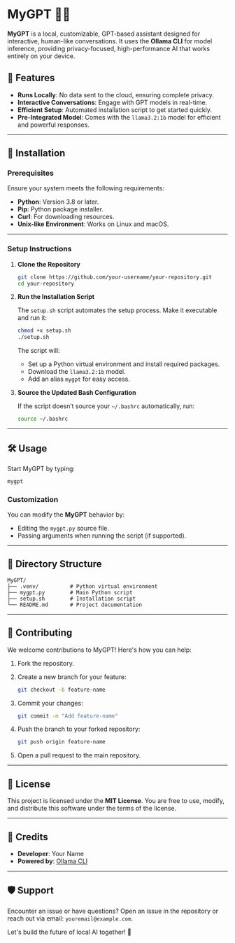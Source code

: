 # MyGPT 🧠🚀  

**MyGPT** is a local, customizable, GPT-based assistant designed for interactive, human-like conversations. It uses the **Ollama CLI** for model inference, providing privacy-focused, high-performance AI that works entirely on your device.  

## 🌟 Features  

- **Runs Locally**: No data sent to the cloud, ensuring complete privacy.  
- **Interactive Conversations**: Engage with GPT models in real-time.  
- **Efficient Setup**: Automated installation script to get started quickly.  
- **Pre-Integrated Model**: Comes with the `llama3.2:1b` model for efficient and powerful responses.  

---

## 🚀 Installation  

### Prerequisites  

Ensure your system meets the following requirements:  
- **Python**: Version 3.8 or later.  
- **Pip**: Python package installer.  
- **Curl**: For downloading resources.  
- **Unix-like Environment**: Works on Linux and macOS.  

---

### Setup Instructions  

1. **Clone the Repository**  

   ```bash  
   git clone https://github.com/your-username/your-repository.git  
   cd your-repository  
   ```  

2. **Run the Installation Script**  

   The `setup.sh` script automates the setup process. Make it executable and run it:  

   ```bash  
   chmod +x setup.sh  
   ./setup.sh  
   ```  

   The script will:  
   - Set up a Python virtual environment and install required packages.  
   - Download the `llama3.2:1b` model.  
   - Add an alias `mygpt` for easy access.  

3. **Source the Updated Bash Configuration**  

   If the script doesn’t source your `~/.bashrc` automatically, run:  

   ```bash  
   source ~/.bashrc  
   ```  

---

## 🛠️ Usage  

Start MyGPT by typing:  

```bash  
mygpt  
```  

### Customization  

You can modify the **MyGPT** behavior by:  
- Editing the `mygpt.py` source file.  
- Passing arguments when running the script (if supported).  

---

## 📂 Directory Structure  

```plaintext  
MyGPT/  
├── .venv/          # Python virtual environment  
├── mygpt.py        # Main Python script  
├── setup.sh        # Installation script  
└── README.md       # Project documentation  
```  

---

## 🤝 Contributing  

We welcome contributions to MyGPT! Here's how you can help:  

1. Fork the repository.  
2. Create a new branch for your feature:  

   ```bash  
   git checkout -b feature-name  
   ```  

3. Commit your changes:  

   ```bash  
   git commit -m "Add feature-name"  
   ```  

4. Push the branch to your forked repository:  

   ```bash  
   git push origin feature-name  
   ```  

5. Open a pull request to the main repository.  

---

## 📜 License  

This project is licensed under the **MIT License**. You are free to use, modify, and distribute this software under the terms of the license.  

---

## 🙏 Credits  

- **Developer**: Your Name  
- **Powered by**: [Ollama CLI](https://ollama.com)  

---

## 🛡️ Support  

Encounter an issue or have questions? Open an issue in the repository or reach out via email: `youremail@example.com`.  

Let's build the future of local AI together! 🌟  